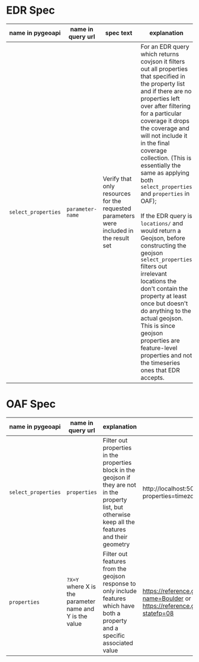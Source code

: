 # EDR Spec

| name in pygeoapi    | name in query url | spec text                                                                               | explanation                                                                                                                                                                                                                                                                                                                                                                                                                  | example |
| ------------------- | ----------------- | --------------------------------------------------------------------------------------- | ---------------------------------------------------------------------------------------------------------------------------------------------------------------------------------------------------------------------------------------------------------------------------------------------------------------------------------------------------------------------------------------------------------------------------- | ------- |
| `select_properties` | `parameter-name`  | Verify that only resources for the requested parameters were included in the result set | For an EDR query which returns covjson it filters out all properties that specified in the property list and if there are no properties left over after filtering for a particular coverage it drops the coverage and will not include it in the final coverage collection. (This is essentially the same as applying both `select_properties` and `properties` in OAF); <br/> <br/> If the EDR query is `locations/` and would return a Geojson, before constructing the geojson `select_properties` filters out irrelevant locations the don't contain the property at least once but doesn't do anything to the actual geojson. This is since geojson properties are feature-level properties and not the timeseries ones that EDR accepts.                                       |         |

# OAF Spec

| name in pygeoapi    | name in query url                                       | explanation                                                                                                                                               | example                                                                                                                                        |
| ------------------- | ------------------------------------------------------- | --------------------------------------------------------------------------------------------------------------------------------------------------------- | ---------------------------------------------------------------------------------------------------------------------------------------------- |
| `select_properties` | `properties`                                            | Filter out properties in the properties block in the geojson if they are not in the property list, but otherwise keep all the features and their geometry | http://localhost:5000/collections/rise-edr/items?properties=timezoneOffset                                                                     |
| `properties`        | `?X=Y` where X is the parameter name and Y is the value | Filter out features from the geojson response to only include features which have both a property and a specific associated value                         | https://reference.geoconnex.us/collections/counties/items?name=Boulder or https://reference.geoconnex.us/collections/counties/items?statefp=08 |
